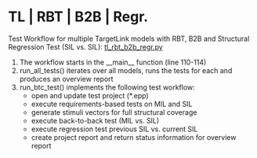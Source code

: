 # TL | RBT | B2B | Regr.
Test Workflow for multiple TargetLink models with RBT, B2B and Structural Regression Test (SIL vs. SIL):
[tl_rbt_b2b_regr.py](tl_rbt_b2b_regr.py)

1. The workflow starts in the \_\_main\_\_ function (line 110-114)
2. run_all_tests() iterates over all models, runs the tests for each and produces an overview report
3. run_btc_test() implements the following test workflow:
    - open and update test project (*.epp)
    - execute requirements-based tests on MIL and SIL
    - generate stimuli vectors for full structural coverage
    - execute back-to-back test (MIL vs. SIL)
    - execute regression test previous SIL vs. current SIL
    - create project report and return status information for overview report

